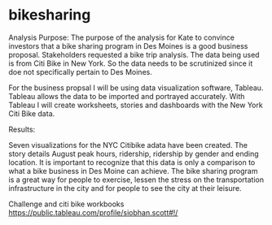 # bikesharing



Analysis Purpose:
The purpose of the analysis  for Kate to convince investors that a bike sharing program
in Des Moines is a good business proposal. Stakeholders requested a bike trip analysis. The data being used is from Citi Bike in New York.
So the data needs to be scrutinized since it doe not specifically pertain to Des Moines.

For the business propsal I will be using data visualization software, Tableau. Tableau allows the data to be imported and portrayed accurately. 
With Tableau I will create worksheets, stories and dashboards with the New York Citi Bike data.  


Results:

Seven visualizations for the NYC Citibike adata have been created. The story details August peak hours, ridership, ridership by gender and ending location.
It is important to recognize that this data is only a comparison to what a bike business in Des Moine can achieve. The bike sharing program is a great way for 
people to exercise, lessen the stress on the transportation infrastructure in the city and for people to see the city at their leisure. 


Challenge and citi bike workbooks
https://public.tableau.com/profile/siobhan.scott#!/

